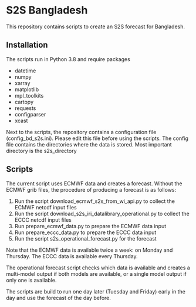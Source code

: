 # S2S Bangladesh
This repository contains scripts to create an S2S forecast for Bangladesh.

## Installation
The scripts run in Python 3.8 and require packages 
 - datetime
 - numpy
 - xarray
 - matplotlib
 - mpl_toolkits
 - cartopy
 - requests
 - configparser
 - xcast
 
Next to the scripts, the repository contains a configuration file (config_bd_s2s.ini). Please edit this file before using the scripts. The config file contains the directories where the data is stored. Most important directory is the s2s_directory

## Scripts
The current script uses ECMWF data and creates a forecast. Without the ECMWF grib files, the procedure of producing a forecast is as follows:
 1. Run the script download_ecmwf_s2s_from_wi_api.py to collect the ECMWF netcdf input files
 2. Run the script download_s2s_iri_datalibrary_operational.py to collect the ECCC netcdf input files
 3. Run prepare_ecmwf_data.py to prepare the ECMWF data input
 4. Run prepare_eccc_data.py to prepare the ECCC data input
 5. Run the script s2s_operational_forecast.py for the forecast

Note that the ECMWF data is available twice a week: on Monday and Thursday. The ECCC data is available every Thursday. 

The operational forecast script checks which data is available and creates a multi-model output if both models are available, or a single model output if only one is available.

The scripts are build to run one day later (Tuesday and Friday) early in the day and use the forecast of the day before.

